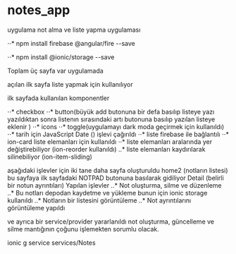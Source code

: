 # notes_app

uygulama not alma ve liste yapma uygulaması

⋅⋅* npm install firebase @angular/fire --save

⋅⋅* npm install @ionic/storage --save

Toplam üç sayfa var uygulamada

açılan ilk sayfa  liste yapmak için kullanılıyor

ilk sayfada kullanılan komponentler

⋅⋅* checkbox
⋅⋅* button(büyük add butonuna bir defa basılıp listeye yazı yazıldıktan sonra listenın sırasındaki artı butonuna basılıp yazılan listeye eklenir )
⋅⋅* icons
⋅⋅* toggle(uygulamayı dark moda geçirmek için kullanıldı)
⋅⋅* tarih için JavaScript Date () işlevi çağırıldı
⋅⋅* liste firebase ile bağlantılı
⋅⋅* ion-card liste elemanları için kullanıldı
⋅⋅* liste elemanları aralarında yer değiştirebiliyor (ion-reorder kullanıldı)
..* liste elemanları kaydırılarak silinebiliyor (ion-item-sliding)


aşağıdaki işlevler için iki tane daha sayfa oluşturuldu
home2 (notların listesi) bu sayfaya ilk sayfadaki NOTPAD butonuna basılarak gidiliyor
Detail (belirli bir notun ayrıntıları)
Yapılan işlevler
..* Not oluşturma, silme ve düzenleme
..* Bu notları depodan kaydetme ve yükleme bunun için ionic storage kullanıldı
..* Notların bir listesini görüntüleme
..* Not ayrıntılarını görüntüleme yapıldı





ve ayrıca bir  service/provider yararlanıldı not oluşturma, güncelleme ve silme mantığının çoğunu işlemekten sorumlu olacak.


ionic g service services/Notes
